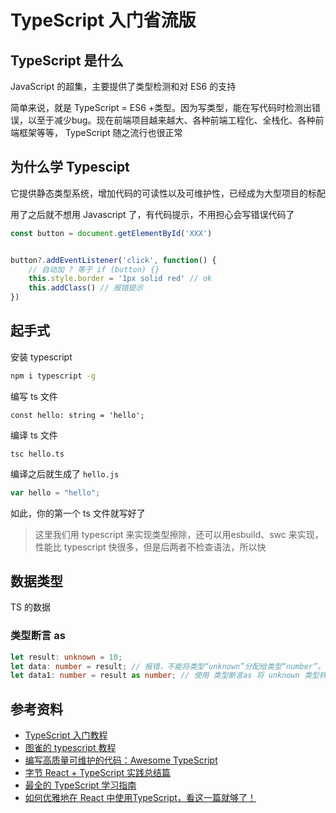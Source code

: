 # TypeScript 入门省流版



## TypeScript 是什么

JavaScript 的超集，主要提供了类型检测和对 ES6 的支持

简单来说，就是 TypeScript = ES6 +类型。因为写类型，能在写代码时检测出错误，以至于减少bug。现在前端项目越来越大、各种前端工程化、全栈化、各种前端框架等等， TypeScript 随之流行也很正常

## 为什么学 Typescipt

它提供静态类型系统，增加代码的可读性以及可维护性，已经成为大型项目的标配

用了之后就不想用 Javascript 了，有代码提示，不用担心会写错误代码了

```typescript
const button = document.getElementById('XXX')


button?.addEventListener('click', function() {
    // 自动加 ? 等于 if (button) {}
    this.style.border = '1px solid red' // ok
    this.addClass() // 报错提示
})
```



## 起手式

安装 typescript 

```bash
npm i typescript -g
```

编写 ts 文件

```tsx
const hello: string = 'hello';
```

编译 ts 文件

```
tsc hello.ts
```

编译之后就生成了 `hello.js`

```javascript
var hello = "hello";
```

如此，你的第一个 ts 文件就写好了

> 这里我们用 typescript 来实现类型擦除，还可以用esbuild、swc 来实现，性能比 typescript 快很多，但是后两者不检查语法，所以快
>

## 数据类型

TS 的数据





### 类型断言 as

```typescript
let result: unknown = 10;
let data: number = result; // 报错，不能将类型“unknown”分配给类型“number”。
let data1: number = result as number; // 使用 类型断言as 将 unknown 类型转换为 number 类型
```







## 参考资料

-   [TypeScript 入门教程](https://ts.xcatliu.com/)
-   [图雀的 typescript 教程](https://segmentfault.com/a/1190000022282306)
-   [编写高质量可维护的代码：Awesome TypeScript](https://mp.weixin.qq.com/s?__biz=Mzg3NTcwMTUzNA==&mid=2247486311&idx=1&sn=e673c558cde252bcd3357074fbf0a365&source=41#wechat_redirect)
-   [字节 React + TypeScript 实践总结篇](https://mp.weixin.qq.com/s/v7uZrEmEaPVfL76PHGD1oQ)
-   [最全的 TypeScript 学习指南](https://juejin.cn/post/7031787942691471396)
-   [如何优雅地在 React 中使用TypeScript，看这一篇就够了！](https://mp.weixin.qq.com/s/0aJmPyh_Npn3CiGJuyd5aw)

